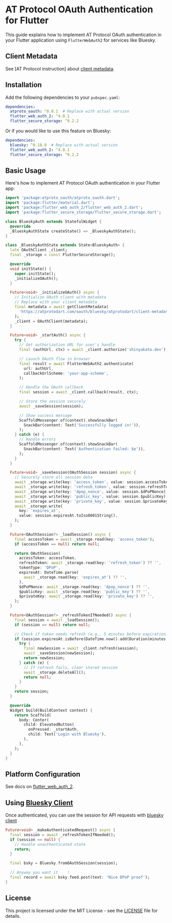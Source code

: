 # AT Protocol OAuth Authentication for Flutter

This guide explains how to implement AT Protocol OAuth authentication in your Flutter application using `FlutterWebAuth2` for services like Bluesky.

## Client Metadata

See [AT Protocol instruction] about [client metadata](https://atproto.com/ja/specs/oauth#clients).

## Installation

Add the following dependencies to your `pubspec.yaml`:

```yaml
dependencies:
  atproto_oauth: ^0.0.1  # Replace with actual version
  flutter_web_auth_2: ^4.0.1
  flutter_secure_storage: ^9.2.2
```

Or if you would like to use this feature on Bluesky:

```yaml
dependencies:
  bluesky: ^0.18.0  # Replace with actual version
  flutter_web_auth_2: ^4.0.1
  flutter_secure_storage: ^9.2.2
```

## Basic Usage

Here's how to implement AT Protocol OAuth authentication in your Flutter app:

```dart
import 'package:atproto_oauth/atproto_oauth.dart';
import 'package:flutter/material.dart';
import 'package:flutter_web_auth_2/flutter_web_auth_2.dart';
import 'package:flutter_secure_storage/flutter_secure_storage.dart';

class BlueskyAuth extends StatefulWidget {
  @override
  _BlueskyAuthState createState() => _BlueskyAuthState();
}

class _BlueskyAuthState extends State<BlueskyAuth> {
  late OAuthClient _client;
  final _storage = const FlutterSecureStorage();

  @override
  void initState() {
    super.initState();
    _initializeOAuth();
  }

  Future<void> _initializeOAuth() async {
    // Initialize OAuth client with metadata
    // Replace with your client metadata
    final metadata = await getClientMetadata(
      'https://atprotodart.com/oauth/bluesky/atprotodart/client-metadata.json'
    );
    _client = OAuthClient(metadata);
  }

  Future<void> _startAuth() async {
    try {
      // Get authorization URL for user's handle
      final (authUrl, ctx) = await _client.authorize('shinyakato.dev');

      // Launch OAuth flow in browser
      final result = await FlutterWebAuth2.authenticate(
        url: authUrl,
        callbackUrlScheme: 'your-app-scheme',
      );

      // Handle the OAuth callback
      final session = await _client.callback(result, ctx);

      // Store the session securely
      await _saveSession(session);

      // Show success message
      ScaffoldMessenger.of(context).showSnackBar(
        SnackBar(content: Text('Successfully logged in!')),
      );
    } catch (e) {
      // Handle errors
      ScaffoldMessenger.of(context).showSnackBar(
        SnackBar(content: Text('Authentication failed: $e')),
      );
    }
  }

  Future<void> _saveSession(OAuthSession session) async {
    // Securely store all session data
    await _storage.write(key: 'access_token', value: session.accessToken);
    await _storage.write(key: 'refresh_token', value: session.refreshToken);
    await _storage.write(key: 'dpop_nonce', value: session.$dPoPNonce);
    await _storage.write(key: 'public_key', value: session.$publicKey);
    await _storage.write(key: 'private_key', value: session.$privateKey);
    await _storage.write(
      key: 'expires_at',
      value: session.expiresAt.toIso8601String(),
    );
  }

  Future<OAuthSession?> _loadSession() async {
    final accessToken = await _storage.read(key: 'access_token');
    if (accessToken == null) return null;

    return OAuthSession(
      accessToken: accessToken,
      refreshToken: await _storage.read(key: 'refresh_token') ?? '',
      tokenType: 'DPoP',
      expiresAt: DateTime.parse(
        await _storage.read(key: 'expires_at') ?? '',
      ),
      $dPoPNonce: await _storage.read(key: 'dpop_nonce') ?? '',
      $publicKey: await _storage.read(key: 'public_key') ?? '',
      $privateKey: await _storage.read(key: 'private_key') ?? '',
    );
  }

  Future<OAuthSession?> _refreshTokenIfNeeded() async {
    final session = await _loadSession();
    if (session == null) return null;

    // Check if token needs refresh (e.g., 5 minutes before expiration)
    if (session.expiresAt.isBefore(DateTime.now().add(Duration(minutes: 5)))) {
      try {
        final newSession = await _client.refresh(session);
        await _saveSession(newSession);
        return newSession;
      } catch (e) {
        // If refresh fails, clear stored session
        await _storage.deleteAll();
        return null;
      }
    }
    return session;
  }

  @override
  Widget build(BuildContext context) {
    return Scaffold(
      body: Center(
        child: ElevatedButton(
          onPressed: _startAuth,
          child: Text('Login with Bluesky'),
        ),
      ),
    );
  }
}
```

## Platform Configuration

See docs on [flutter_web_auth_2](https://github.com/ThexXTURBOXx/flutter_web_auth_2?tab=readme-ov-file#setup).

## Using [Bluesky Client](https://pub.dev/packages/bluesky)

Once authenticated, you can use the session for API requests with [bluesky client](https://pub.dev/packages/bluesky)

```dart
Future<void> _makeAuthenticatedRequest() async {
  final session = await _refreshTokenIfNeeded();
  if (session == null) {
    // Handle unauthenticated state
    return;
  }

  final bsky = Bluesky.fromOAuthSession(session);

  // Anyway you want it    !
  final record = await bsky.feed.post(text: 'Nice DPoP proof');
}
```

## License

This project is licensed under the MIT License - see the [LICENSE](LICENSE) file for details.
